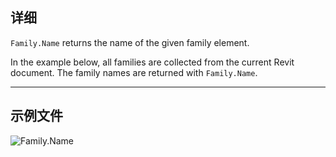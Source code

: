 ## 详细
`Family.Name` returns the name of the given family element.

In the example below, all families are collected from the current Revit document. The family names are returned with `Family.Name`.
___
## 示例文件

![Family.Name](./Revit.Elements.Family.Name_img.jpg)
